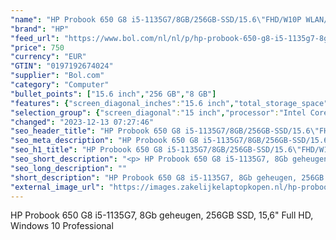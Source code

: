 ```yaml
---
"name": "HP Probook 650 G8 i5-1135G7/8GB/256GB-SSD/15.6\"FHD/W10P WLAN/BT/CAM/FPR/HDMI"
"brand": "HP"
"feed_url": "https://www.bol.com/nl/nl/p/hp-probook-650-g8-i5-1135g7-8gb-256gb-ssd-15-6-fhd-w10p-wlan-bt-cam-fpr-hdmi/9300000148000749"
"price": 750
"currency": "EUR"
"GTIN": "0197192674024"
"supplier": "Bol.com"
"category": "Computer"
"bullet_points": ["15.6 inch","256 GB","8 GB"]
"features": {"screen_diagonal_inches":"15.6 inch","total_storage_space":"256 GB","memory_size":"8 GB"}
"selection_group": {"screen_diagonal":"15 inch","processor":"Intel Core i5","changed_price_past_3_days":false,"product_family":"Probook"}
"changed": "2023-12-13 07:27:46"
"seo_header_title": "HP Probook 650 G8 i5-1135G7/8GB/256GB-SSD/15.6\"FHD/W10P WLAN/BT/CAM/FPR/HDMI"
"seo_meta_description": "HP Probook 650 G8 i5-1135G7/8GB/256GB-SSD/15.6\"FHD/W10P WLAN/BT/CAM/FPR/HDMI"
"seo_h1_title": "HP Probook 650 G8 i5-1135G7/8GB/256GB-SSD/15.6\"FHD/W10P WLAN/BT/CAM/FPR/HDMI"
"seo_short_description": "<p> HP Probook 650 G8 i5-1135G7, 8Gb geheugen, 256GB SSD, 15,6\" Full HD, Windows 10 Professional </p>."
"seo_long_description": ""
"short_description": "HP Probook 650 G8 i5-1135G7, 8Gb geheugen, 256GB SSD, 15,6\" Full HD, Windows 10 Professional"
"external_image_url": "https://images.zakelijkelaptopkopen.nl/hp-probook-650-g8-i5-1135g7-8gb-256gb-ssd-15-6-fhd-w10p-wlan-bt-cam-fpr-hdmi.webp"
---
```


<p> HP Probook 650 G8 i5-1135G7, 8Gb geheugen, 256GB SSD, 15,6" Full HD, Windows 10 Professional </p>